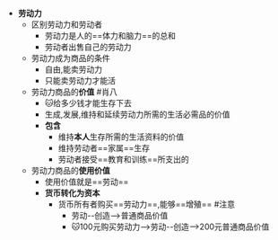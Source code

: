 - **劳动力**
	- 区别劳动力和劳动者
		- 劳动力是人的==体力和脑力==的总和
		- 劳动者出售自己的劳动力
	- 劳动力成为商品的条件
		- 自由,能卖劳动力
		- 只能卖劳动力才能活
	- 劳动力商品的**价值** #肖八
		- 🐱给多少钱才能生存下去
		- 生成,发展,维持和延续劳动力所需的生活必需品的价值
		- **包含**  
			- 维持**本人**生存所需的生活资料的价值
			- 维持劳动者==家属==生存
			- 劳动者接受==教育和训练==所支出的
	- 劳动力商品的**使用价值**
		- 使用价值就是==劳动==
		- **货币转化为资本**
			- 货币所有者购买==劳动力==,能够==增殖== #注意
				- 劳动--创造-->普通商品价值
				- 🐱100元购买劳动力-->劳动--创造-->200元普通商品价值